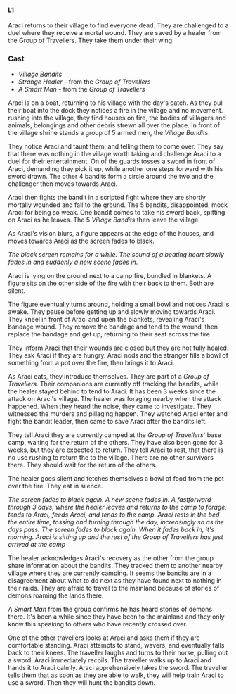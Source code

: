 #### L1

Araci returns to their village to find everyone dead. They are challenged to a duel where they receive a mortal wound. They are saved by a healer from the Group of Travellers. They take them under their wing.

### Cast
* *Village Bandits*
* *Strange Healer* - from the *Group of Travellers*
* *A Smart Man* - from the *Group of Travellers*

Araci is on a boat, returning to his village with the day's catch. As they pull their boat into the dock they notices a fire in the village and no movement. rushing into the village, they find houses on fire, the bodies of villagers and animals, belongings and other debris strewn all over the place. In front of the village shrine stands a group of 5 armed men, the *Village Bandits*.

They notice Araci and taunt them, and telling them to come over. They say that there was nothing in the village worth taking and challenge Araci to a duel for their entertainment. On of the guards tosses a sword in front of Araci, demanding they pick it up, while another one steps forward with his sword drawn. The other 4 bandits form a circle around the two and the challenger then moves towards Araci. 

Araci then fights the bandit in a scripted fight where they are shortly mortally wounded and fall to the ground. The 5 bandits, disappointed, mock Araci for being so weak. One bandit comes to take his sword back, spitting on Araci as he leaves. The 5 *Village Bandits* then leave the village.

As Araci's vision blurs, a figure appears at the edge of the houses, and moves towards Araci as the screen fades to black.

*The black screen remains for a while. The sound of a beating heart slowly fades in and suddenly a  new scene fades in*.

Araci is lying on the ground next to a camp fire, bundled in blankets. A figure sits on the other side of the fire with their back to them.  Both are silent.

The figure eventually turns around, holding a small bowl and notices Araci is awake. They pause before getting up and slowly moving towards Araci. They kneel in front of Araci and upen the blankets, revealing Araci's bandage wound. They remove the bandage and tend to the wound, then replace the bandage and get up, returning to their seat across the fire.

They inform Araci that their wounds are closed but they are not fully healed. They ask Araci if they are hungry. Araci nods and the stranger fills a bowl of something from a pot over the fire, then brings it to Araci.

As Araci eats, they introduce themselves. They are part of a *Group of Travellers*. Their companions are currently off tracking the bandits, while the healer stayed behind to tend to Araci. It has been 3 weeks since the attack on Araci's village. The healer was foraging nearby when the attack happened. When they heard the noise, they came to investigate. They witnessed the murders and  pillaging happen. They watched Araci enter and fight the bandit leader, then came to save Araci after the bandits left.

They tell Araci they are currently camped at the *Group of Travellers*' base camp, waiting for the return of the others. They have also been gone for 3 weeks, but they are expected to return. They tell Araci to rest, that there is no use rushing to return the to the village. There are no other survivors there. They should wait for the return of the others.

The healer goes silent and fetches themselves a bowl of food from the pot over the fire. They eat in silence.

*The screen fades to black again. A new scene fades in. A fastforward through 3 days, where the healer leaves and returns to the camp to forage, tends to Araci, feeds Araci, and tends to the camp. Araci rests in the bed the entire time, tossing and turning through the day, increasingly so as the days pass. The screen fades to black again. When it fades back in, it's morning. Araci is sitting up and the rest of the Group of Travellers has just arrived at the camp*

The healer acknowledges Araci's recovery as the other from the group share information about the bandits. They tracked them to another nearby village where they are currently camping. It seems the bandits are in a disagreement about what to do next as they have found next to nothing in their raids. They are afraid to travel to the mainland because of stories of demons roaming the lands there.

*A Smart Man* from the group confirms he has heard stories of demons there. It's been a while since they have been to the mainland and they only know this speaking to others who have recently crossed over. 

One of the other travellers looks at Araci and asks them if they are comfortable standing. Araci attempts to stand, wavers, and eventually falls back to their knees. The traveller laughs and turns to their horse, pulling out a sword. Araci immediately recoils. The traveller walks up to Araci and hands it to Araci calmly. Araci apprehensively takes the sword. The traveller tells them that as soon as they are able to walk, they will help train Araci to use a sword. Then they will hunt the bandits down.